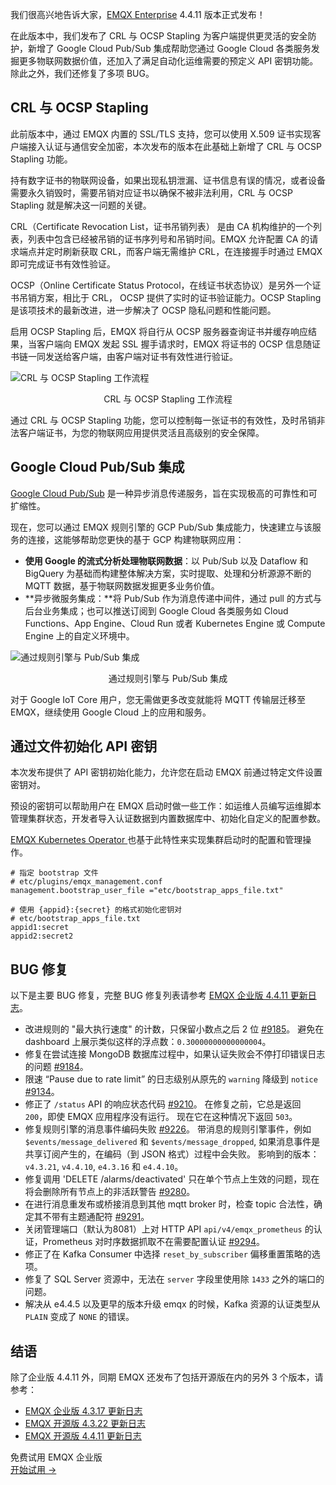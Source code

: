 我们很高兴地告诉大家，[EMQX Enterprise](https://www.emqx.com/zh/products/emqx) 4.4.11 版本正式发布！

在此版本中，我们发布了 CRL 与 OCSP Stapling 为客户端提供更灵活的安全防护，新增了 Google Cloud Pub/Sub 集成帮助您通过 Google Cloud 各类服务发掘更多物联网数据价值，还加入了满足自动化运维需要的预定义 API 密钥功能。除此之外，我们还修复了多项 BUG。

## CRL 与 OCSP Stapling

此前版本中，通过 EMQX 内置的 SSL/TLS 支持，您可以使用 X.509 证书实现客户端接入认证与通信安全加密，本次发布的版本在此基础上新增了 CRL 与 OCSP Stapling 功能。

持有数字证书的物联网设备，如果出现私钥泄漏、证书信息有误的情况，或者设备需要永久销毁时，需要吊销对应证书以确保不被非法利用，CRL 与 OCSP Stapling 就是解决这一问题的关键。

CRL（Certificate Revocation List，证书吊销列表） 是由 CA 机构维护的一个列表，列表中包含已经被吊销的证书序列号和吊销时间。EMQX 允许配置 CA 的请求端点并定时刷新获取 CRL，而客户端无需维护 CRL，在连接握手时通过 EMQX 即可完成证书有效性验证。

OCSP（Online Certificate Status Protocol，在线证书状态协议）是另外一个证书吊销方案，相比于 CRL， OCSP 提供了实时的证书验证能力。OCSP Stapling 是该项技术的最新改进，进一步解决了 OCSP 隐私问题和性能问题。

启用 OCSP Stapling 后，EMQX 将自行从 OCSP 服务器查询证书并缓存响应结果，当客户端向 EMQX 发起 SSL 握手请求时，EMQX 将证书的 OCSP 信息随证书链一同发送给客户端，由客户端对证书有效性进行验证。

![CRL 与 OCSP Stapling 工作流程](https://assets.emqx.com/images/a5ace2d3c1ebbb2299997896e706c37a.png)

<center>CRL 与 OCSP Stapling 工作流程</center>

通过 CRL 与 OCSP Stapling 功能，您可以控制每一张证书的有效性，及时吊销非法客户端证书，为您的物联网应用提供灵活且高级别的安全保障。

## Google Cloud Pub/Sub 集成

[Google Cloud Pub/Sub](https://cloud.google.com/pubsub) 是一种异步消息传递服务，旨在实现极高的可靠性和可扩缩性。

现在，您可以通过 EMQX 规则引擎的 GCP Pub/Sub 集成能力，快速建立与该服务的连接，这能够帮助您更快的基于 GCP 构建物联网应用：

- **使用 Google 的流式分析处理物联网数据**：以 Pub/Sub 以及 Dataflow 和 BigQuery 为基础而构建整体解决方案，实时提取、处理和分析源源不断的 MQTT 数据，基于物联网数据发掘更多业务价值。
- **异步微服务集成：**将 Pub/Sub 作为消息传递中间件，通过 pull 的方式与后台业务集成；也可以推送订阅到 Google Cloud 各类服务如 Cloud Functions、App Engine、Cloud Run 或者 Kubernetes Engine 或 Compute Engine 上的自定义环境中。

![通过规则引擎与 Pub/Sub 集成](https://assets.emqx.com/images/231c11c8fbf7713bb46e461c7b28c410.png)

<center>通过规则引擎与 Pub/Sub 集成</center>

对于 Google IoT Core 用户，您无需做更多改变就能将 MQTT 传输层迁移至 EMQX，继续使用 Google Cloud 上的应用和服务。

## 通过文件初始化 API 密钥

本次发布提供了 API 密钥初始化能力，允许您在启动 EMQX 前通过特定文件设置密钥对。

预设的密钥可以帮助用户在 EMQX 启动时做一些工作：如运维人员编写运维脚本管理集群状态，开发者导入认证数据到内置数据库中、初始化自定义的配置参数。

[EMQX Kubernetes Operator ](https://www.emqx.com/zh/emqx-kubernetes-operator)也基于此特性来实现集群启动时的配置和管理操作。

```
# 指定 bootstrap 文件
# etc/plugins/emqx_management.conf
management.bootstrap_user_file ="etc/bootstrap_apps_file.txt"

# 使用 {appid}:{secret} 的格式初始化密钥对
# etc/bootstrap_apps_file.txt
appid1:secret
appid2:secret2
```

## BUG 修复

以下是主要 BUG 修复，完整 BUG 修复列表请参考 [EMQX 企业版 4.4.11 更新日志](https://www.emqx.com/zh/changelogs/enterprise/4.4.11)。

- 改进规则的 "最大执行速度" 的计数，只保留小数点之后 2 位 [#9185](https://github.com/emqx/emqx/pull/9185)。 避免在 dashboard 上展示类似这样的浮点数：`0.30000000000000004`。
- 修复在尝试连接 MongoDB 数据库过程中，如果认证失败会不停打印错误日志的问题 [#9184](https://github.com/emqx/emqx/pull/9184)。
- 限速 “Pause due to rate limit” 的日志级别从原先的 `warning` 降级到 `notice` [#9134](https://github.com/emqx/emqx/pull/9134)。
- 修正了 `/status` API 的响应状态代码 [#9210](https://github.com/emqx/emqx/pull/9210)。 在修复之前，它总是返回 `200`，即使 EMQX 应用程序没有运行。 现在它在这种情况下返回 `503`。
- 修复规则引擎的消息事件编码失败 [#9226](https://github.com/emqx/emqx/pull/9226)。 带消息的规则引擎事件，例如 `$events/message_delivered` 和 `$events/message_dropped`, 如果消息事件是共享订阅产生的，在编码（到 JSON 格式）过程中会失败。 影响到的版本：`v4.3.21`, `v4.4.10`, `e4.3.16` 和 `e4.4.10`。
- 修复调用 'DELETE /alarms/deactivated' 只在单个节点上生效的问题，现在将会删除所有节点上的非活跃警告 [#9280](https://github.com/emqx/emqx/pull/9280)。
- 在进行消息重发布或桥接消息到其他 mqtt broker 时，检查 topic 合法性，确定其不带有主题通配符 [#9291](https://github.com/emqx/emqx/pull/9291)。
- 关闭管理端口（默认为8081）上对 HTTP API `api/v4/emqx_prometheus` 的认证，Prometheus 对时序数据抓取不在需要配置认证 [#9294](https://github.com/emqx/emqx/pull/9294)。
- 修正了在 Kafka Consumer 中选择 `reset_by_subscriber` 偏移重置策略的选项。
- 修复了 SQL Server 资源中，无法在 `server` 字段里使用除 `1433` 之外的端口的问题。
- 解决从 e4.4.5 以及更早的版本升级 emqx 的时候，Kafka 资源的认证类型从 `PLAIN` 变成了 `NONE` 的错误。

## 结语

除了企业版 4.4.11 外，同期 EMQX 还发布了包括开源版在内的另外 3 个版本，请参考：

- [EMQX 企业版 4.3.17 更新日志](https://www.emqx.com/zh/changelogs/enterprise/4.3.17)
- [EMQX 开源版 4.3.22 更新日志](https://www.emqx.com/zh/changelogs/broker/4.3.22)
- [EMQX 开源版 4.4.11 更新日志](https://www.emqx.com/zh/changelogs/broker/4.4.11)

 



<section class="promotion">
    <div>
        免费试用 EMQX 企业版
    </div>
    <a href="https://www.emqx.com/zh/try?product=enterprise" class="button is-gradient px-5">开始试用 →</a>
</section>
